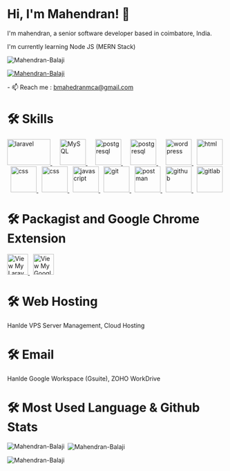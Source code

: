 
# Hi, I'm Mahendran! 👋

I'm mahendran, a senior software developer based in coimbatore, India.

I'm currently learning Node JS (MERN Stack) 

<p align="left"> <img src="https://komarev.com/ghpvc/?username=Mahendran-Balaji&label=Profile%20views&color=0e75b6&style=flat" alt="Mahendran-Balaji" /> </p>

<p align="left"> <a href="https://github.com/ryo-ma/github-profile-trophy"><img src="https://github-profile-trophy.vercel.app/?username=Mahendran-Balaji" alt="Mahendran-Balaji" /></a> </p>

<p align="left">
  - 📫 Reach me : <a href="mailto:bmahedranmca@gmail.com">bmahedranmca@gmail.com</a>
</p>

# 🛠 Skills
<p align="left"> 
  <a href="https://laravel.com/" target="_blank" rel="noreferrer"> 
      <img alt="laravel" width="100" height="60" src="https://camo.githubusercontent.com/38086051fc58dca4e0848ca323d7a90f4b92c36fa1bef492ab7dc0b97adaed99/68747470733a2f2f64726976652e676f6f676c652e636f6d2f75633f69643d3163686e64476462787932494d4234717a46786637424a6a5a53556f6658376b4e" />
  </a> 
  <span>&nbsp;</span>
  <a href="https://www.mysql.com/" target="_blank" rel="noreferrer" style="margin-left:10px"> 
      <img alt="MySQL" width="60" height="60" src="https://cdn.jsdelivr.net/gh/devicons/devicon/icons/mysql/mysql-original-wordmark.svg" />
  </a>
  <span>&nbsp;</span>
  <a href="https://www.postgresql.org/" target="_blank" rel="noreferrer" style="margin-left:10px"> 
      <img alt="postgresql" width="60" height="60"  src="https://cdn.jsdelivr.net/gh/devicons/devicon/icons/postgresql/postgresql-original-wordmark.svg" />
  </a>
  <span>&nbsp;</span>
  <a href="https://redis.com/" target="_blank" rel="noreferrer" style="margin-left:10px"> 
      <img alt="postgresql" width="60" height="60"  src="https://cdn.jsdelivr.net/gh/devicons/devicon/icons/redis/redis-original-wordmark.svg" />
  </a>
  <span>&nbsp;</span>
  <a href="https://wordpress.org/" target="_blank" rel="noreferrer" style="margin-left:10px"> 
      <img alt="wordpress" width="60" height="60"  src="https://cdn.jsdelivr.net/gh/devicons/devicon/icons/wordpress/wordpress-original.svg" />
  </a>
  <span>&nbsp;</span>
  <a href="https://www.w3.org/html/" target="_blank" rel="noreferrer"> 
    <img alt="html" width="60" height="60" src="https://cdn.jsdelivr.net/gh/devicons/devicon/icons/html5/html5-original-wordmark.svg"/> 
  </a>
  <span>&nbsp;</span>
  <a href="https://www.w3.org/html/" target="_blank" rel="noreferrer"> 
    <img alt="css" width="60" height="60" src="https://cdn.jsdelivr.net/gh/devicons/devicon/icons/css3/css3-original-wordmark.svg"/> 
  </a> 
  <span>&nbsp;</span>
  <a href="https://getbootstrap.com/" target="_blank" rel="noreferrer"> 
    <img alt="css" width="60" height="60" src="https://cdn.jsdelivr.net/gh/devicons/devicon/icons/bootstrap/bootstrap-original.svg"/> 
  </a>
  <span>&nbsp;</span>
  <a href="https://ecma-international.org/publications-and-standards/standards/ecma-262/" target="_blank" rel="noreferrer"> 
    <img alt="javascript" width="60" height="60" src="https://cdn.jsdelivr.net/gh/devicons/devicon/icons/javascript/javascript-original.svg"/> 
  </a>
  <span>&nbsp;</span>
  <a href="https://git-scm.com/" target="_blank" rel="noreferrer"> 
    <img alt="git" width="60" height="60" src="https://cdn.jsdelivr.net/gh/devicons/devicon/icons/git/git-original-wordmark.svg"/> 
  </a>
  <span>&nbsp;</span>
  <a href="https://postman.com/" target="_blank" rel="noreferrer"> 
    <img alt="postman" width="60" height="60" src="https://www.vectorlogo.zone/logos/getpostman/getpostman-icon.svg"/> 
  </a>
  <span>&nbsp;</span>
  <a href="https://github.com/" target="_blank" rel="noreferrer"> 
    <img alt="github" width="60" height="60" src="https://cdn.jsdelivr.net/gh/devicons/devicon/icons/github/github-original-wordmark.svg"/> 
  </a>
  <span>&nbsp;</span>
  <a href="https://gitlab.com/" target="_blank" rel="noreferrer"> 
    <img alt="gitlab" width="60" height="60" src="https://cdn.jsdelivr.net/gh/devicons/devicon/icons/gitlab/gitlab-original-wordmark.svg"/> 
  </a>

</p>

# 🛠 Packagist and Google Chrome Extension
<p align="left">
<a href="https://packagist.org/packages/mahendran/" target="_blank" rel="noreferrer">
  <img width="48" height="48" title="View My Laravel Packages" src="https://www.gravatar.com/avatar/efb82c99b7e124653874344d5fa48703?s=48&amp;d=identicon" srcset="https://www.gravatar.com/avatar/efb82c99b7e124653874344d5fa48703?s=96&amp;d=identicon 2x">
</a>
<span>&nbsp;</span>

<a href="https://chromewebstore.google.com/detail/binance-exchange-btcusdt/imhkoobjomcpacnobbepjiikflbogced?hl=en" target="_blank" rel="noreferrer">
<img width="48" height="48" title="View My Google Chrome Extensions" src="https://cdn.jsdelivr.net/gh/devicons/devicon/icons/google/google-original.svg" srcset="https://cdn.jsdelivr.net/gh/devicons/devicon/icons/google/google-original.svg">
</a>
</p>


# 🛠 Web Hosting
Hanlde VPS Server Management, Cloud Hosting

# 🛠 Email 
Hanlde Google Workspace (Gsuite), ZOHO WorkDrive

# 🛠 Most Used Language & Github Stats

<p><img align="left" src="https://github-readme-stats.vercel.app/api/top-langs?username=Mahendran-Balaji&show_icons=true&locale=en&layout=compact" alt="Mahendran-Balaji" /></p>

<p>&nbsp;<img align="center" src="https://github-readme-stats.vercel.app/api?username=Mahendran-Balaji&show_icons=true&locale=en" alt="Mahendran-Balaji" /></p>

<p><img align="center" src="https://github-readme-streak-stats.herokuapp.com/?user=Mahendran-Balaji&" alt="Mahendran-Balaji" /></p>

